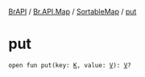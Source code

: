 [BrAPI](../../index.md) / [Br.API.Map](../index.md) / [SortableMap](index.md) / [put](./put.md)

# put

`open fun put(key: `[`K`](index.md#K)`, value: `[`V`](index.md#V)`): `[`V`](index.md#V)`?`